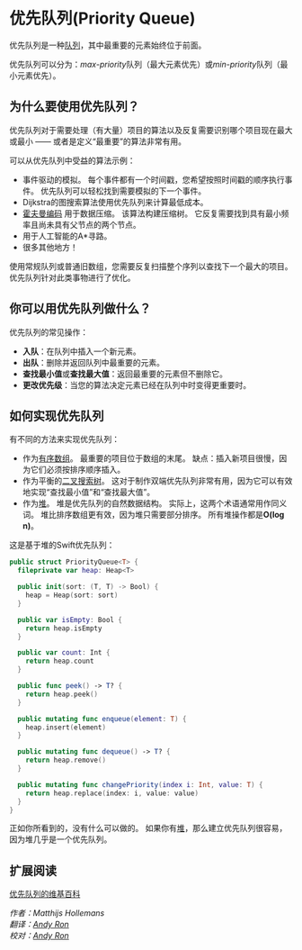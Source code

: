 

# 优先队列(Priority Queue)

优先队列是一种[队列](../Queue/)，其中最重要的元素始终位于前面。

优先队列可以分为：*max-priority*队列（最大元素优先）或*min-priority*队列（最小元素优先）。



## 为什么要使用优先队列？



优先队列对于需要处理（有大量）项目的算法以及反复需要识别哪个项目现在最大或最小 —— 或者是定义“最重要”的算法非常有用。

可以从优先队列中受益的算法示例：

- 事件驱动的模拟。 每个事件都有一个时间戳，您希望按照时间戳的顺序执行事件。 优先队列可以轻松找到需要模拟的下一个事件。
- Dijkstra的图搜索算法使用优先队列来计算最低成本。
- [霍夫曼编码](../Huffman%20Coding/) 用于数据压缩。 该算法构建压缩树。 它反复需要找到具有最小频率且尚未具有父节点的两个节点。
- 用于人工智能的A*寻路。
- 很多其他地方！


使用常规队列或普通旧数组，您需要反复扫描整个序列以查找下一个最大的项目。 优先队列针对此类事物进行了优化。



## 你可以用优先队列做什么？

优先队列的常见操作：

- **入队**：在队列中插入一个新元素。
- **出队**：删除并返回队列中最重要的元素。
- **查找最小值**或**查找最大值**：返回最重要的元素但不删除它。
- **更改优先级**：当您的算法决定元素已经在队列中时变得更重要时。



## 如何实现优先队列

有不同的方法来实现优先队列：

- 作为[有序数组](../Ordered%20Array/)。 最重要的项目位于数组的末尾。 缺点：插入新项目很慢，因为它们必须按排序顺序插入。
- 作为平衡的[二叉搜索树](../Binary%20Search%20Tree/)。 这对于制作双端优先队列非常有用，因为它可以有效地实现“查找最小值”和“查找最大值”。
- 作为[堆](../Heap/)。 堆是优先队列的自然数据结构。 实际上，这两个术语通常用作同义词。 堆比排序数组更有效，因为堆只需要部分排序。 所有堆操作都是**O(log n)**。

这是基于堆的Swift优先队列：

```swift
public struct PriorityQueue<T> {
  fileprivate var heap: Heap<T>

  public init(sort: (T, T) -> Bool) {
    heap = Heap(sort: sort)
  }

  public var isEmpty: Bool {
    return heap.isEmpty
  }

  public var count: Int {
    return heap.count
  }

  public func peek() -> T? {
    return heap.peek()
  }

  public mutating func enqueue(element: T) {
    heap.insert(element)
  }

  public mutating func dequeue() -> T? {
    return heap.remove()
  }

  public mutating func changePriority(index i: Int, value: T) {
    return heap.replace(index: i, value: value)
  }
}
```


正如你所看到的，没有什么可以做的。 如果你有[堆](../Heap/)，那么建立优先队列很容易，因为堆几乎是一个优先队列。

## 扩展阅读

[优先队列的维基百科](https://en.wikipedia.org/wiki/Priority_queue)



*作者：Matthijs Hollemans*  
*翻译：[Andy Ron](https://github.com/andyRon)*  
*校对：[Andy Ron](https://github.com/andyRon)*  